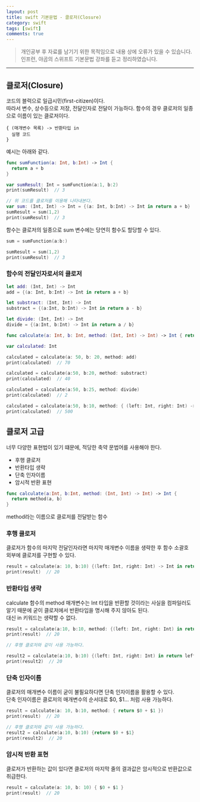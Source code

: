 ```yaml
---
layout: post
title: swift 기본문법 - 클로저(Closure)
category: swift
tags: [swift]
comments: true
---
```


> 개인공부 후 자료를 남기기 위한 목적임으로 내용 상에 오류가 있을 수 있습니다.    
인프런, 야곰의 스위프트 기본문법 강좌를 듣고 정리하였습니다.

<hr>

## 클로저(Closure)

코드의 블럭으로 일급시민(first-citizen)이다.<br>
따라서 변수, 상수등으로 저장, 전달인자로 전달이 가능하다. 함수의 경우 클로저의 일종으로 이름이 있는 클로저이다.

```
{ (매개변수 목록) -> 반환타입 in
  실행 코드
}
```

예시는 아래와 같다.

```swift
func sumFunction(a: Int, b:Int) -> Int {
  return a + b
}

var sumResult: Int = sumFunction(a:1, b:2)
print(sumResult)  // 3

// 위 코드를 클로저를 이용해 나타내본다.
var sum: (Int, Int) -> Int = {(a: Int, b:Int) -> Int in return a + b}
sumResult = sum(1,2)
print(sumResult)  // 3
```

함수는 클로저의 일종으로 sum 변수에는 당연히 함수도 할당할 수 있다.

```swift
sum = sumFunction(a:b:)

sumResult = sum(1,2)
print(sumResult)  // 3
```


### 함수의 전달인자로서의 클로저

```swift
let add: (Int, Int) -> Int
add = {(a: Int, b:Int) -> Int in return a + b}

let substract: (Int, Int) -> Int
substract = {(a:Int, b:Int) -> Int in return a - b}

let divide: (Int, Int) -> Int
divide = {(a:Int, b:Int) -> Int in return a / b}

func calculate(a: Int, b: Int, method: (Int, Int) -> Int) -> Int { return method(a,b ) }

var calculated: Int

calculated = calculate(a: 50, b: 20, method: add)
print(calculated)  // 70

calculated = calculate(a:50, b:20, method: substract)
print(calculated)  // 40

calculated = calculate(a:50, b:25, method: divide)
print(calculated)  // 2

calculated = calculate(a:50, b:10, method: { (left: Int, right: Int) -> Int in return left * right })
print(calculated)  // 500
```


## 클로저 고급

너무 다양한 표현법이 있기 떄문에, 적당한 축약 문법어를 사용해야 한다.

- 후행 클로저
- 반환타입 생략
- 단축 인자이름
- 암시적 반환 표현

```swift
func calculate(a:Int, b:Int, method: (Int, Int) -> Int) -> Int {
  return method(a, b)
}
```
method라는 이름으로 클로저를 전달받는 함수


### 후행 클로저

클로저가 함수의 마지막 전달인자라면 마지막 매개변수 이름을 생략한 후 함수 소괄호 외부에 클로저를 구현할 수 있다.

```swift
result = calculate(a: 10, b:10) {(left: Int, right: Int) -> Int in return left + right }
print(result)  // 20
```


### 반환타입 생략

calculate 함수의 method 매개변수는 Int 타입을 반환할 것이라는 사실을 컴파일러도 알기 때문에 굳이 클로저에서 반환타입을 명시해 주지 않아도 된다.<br>
대신 in 키워드는 생략할 수 없다.

```swift
result = calculate(a:10, b:10, method: {(left: Int, right: Int) in return left + right })
print(result)  // 20

// 후행 클로저와 같이 사용 가능하다.

result2 = calculate(a:10, b:10) {(left: Int, right: Int) in return left + right }
print(result2)  // 20
```


### 단축 인자이름

클로저의 매개변수 이름이 굳이 불필요하다면 단축 인자이름을 활용할 수 있다.<br>
단축 인자이름은 클로저의 매개변수의 순서대로 $0, $1... 처럼 사용 가능하다.

```swift
result = calculate(a: 10, b:10, method: { return $0 + $1 })
print(result)  // 20

// 후행 클로저와 같이 사용 가능하다.
result2 = calculate(a:10, b:10) {return $0 + $1}
print(result2)  // 20
```


### 암시적 반환 표현

클로저가 반환하는 값이 있다면 클로저의 마지막 줄의 결과값은 암시적으로 반환값으로 취급한다.

```swift
result = calculate(a: 10, b: 10) { $0 + $1 }
print(result)  // 20
```
